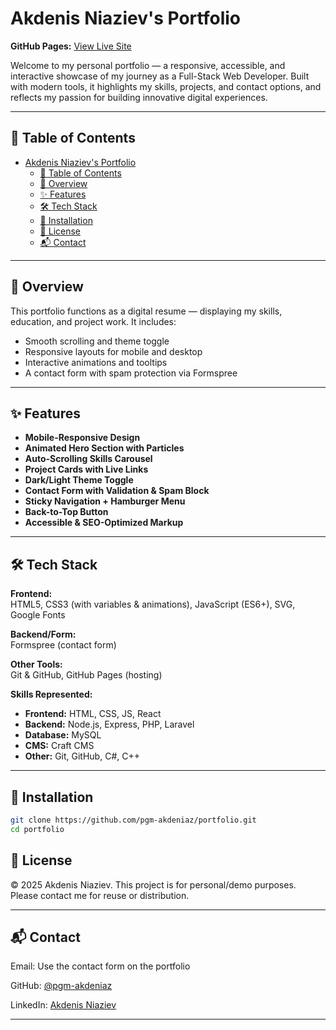 # Akdenis Niaziev's Portfolio

**GitHub Pages:** [View Live Site](https://pgm-akdeniaz.github.io/Akdenis-Niaziev-Portfolio/)

Welcome to my personal portfolio — a responsive, accessible, and interactive showcase of my journey as a Full-Stack Web Developer. Built with modern tools, it highlights my skills, projects, and contact options, and reflects my passion for building innovative digital experiences.

---

## 🔗 Table of Contents

- [Akdenis Niaziev's Portfolio](#akdenis-niazievs-portfolio)
  - [🔗 Table of Contents](#-table-of-contents)
  - [📌 Overview](#-overview)
  - [✨ Features](#-features)
  - [🛠 Tech Stack](#-tech-stack)
  - [🧩 Installation](#-installation)
  - [📜 License](#-license)
  - [📬 Contact](#-contact)

---

## 📌 Overview

This portfolio functions as a digital resume — displaying my skills, education, and project work. It includes:

- Smooth scrolling and theme toggle
- Responsive layouts for mobile and desktop
- Interactive animations and tooltips
- A contact form with spam protection via Formspree

---

## ✨ Features

- **Mobile-Responsive Design**
- **Animated Hero Section with Particles**
- **Auto-Scrolling Skills Carousel**
- **Project Cards with Live Links**
- **Dark/Light Theme Toggle**
- **Contact Form with Validation & Spam Block**
- **Sticky Navigation + Hamburger Menu**
- **Back-to-Top Button**
- **Accessible & SEO-Optimized Markup**

---

## 🛠 Tech Stack

**Frontend:**  
HTML5, CSS3 (with variables & animations), JavaScript (ES6+), SVG, Google Fonts

**Backend/Form:**  
Formspree (contact form)

**Other Tools:**  
Git & GitHub, GitHub Pages (hosting)

**Skills Represented:**

- **Frontend:** HTML, CSS, JS, React
- **Backend:** Node.js, Express, PHP, Laravel
- **Database:** MySQL
- **CMS:** Craft CMS
- **Other:** Git, GitHub, C#, C++

---

## 🧩 Installation
```bash
git clone https://github.com/pgm-akdeniaz/portfolio.git
cd portfolio
```
## 📜 License

© 2025 Akdenis Niaziev. This project is for personal/demo purposes. 
Please contact me for reuse or distribution.

---

## 📬 Contact

Email: Use the contact form on the portfolio

GitHub: [@pgm-akdeniaz](https://github.com/pgm-akdeniaz)

LinkedIn: [Akdenis Niaziev](https://www.linkedin.com/in/akdenis-niaziev)

---

